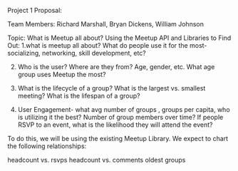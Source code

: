 Project 1 Proposal:

Team Members: Richard Marshall, Bryan Dickens, William Johnson

Topic: What is Meetup all about?  Using the Meetup API and Libraries to Find Out:
1.what is meetup all about?  What do people use it for the most- socializing, networking, skill development, etc?

2. Who is the user? Where are they from? Age, gender, etc.  What age group uses Meetup the most?

3. What is the lifecycle of a group?  What is the largest vs. smallest meeting? What is the lifespan of a group?  

4. User Engagement- what avg number of groups , groups per capita, who is utilizing it the best? Number of group members over time?  If people RSVP to an event, what is the likelihood they will attend the event?


To do this, we will be using the existing Meetup Library.  We expect to chart the following relationships:

headcount vs. rsvps
headcount vs. comments
oldest groups 
